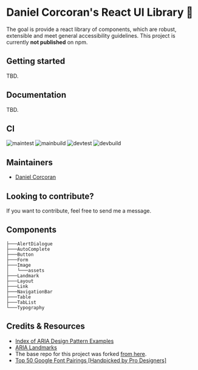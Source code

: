 # Daniel Corcoran's React UI Library 🐲

The goal is provide a react library of components, which are robust, extensible and meet general accessibility guidelines. This project is currently **not published** on npm.

## Getting started

TBD.

## Documentation

TBD.

## CI

![maintest](https://github.com/danielc92/dc-react-ui/actions/workflows/main-test.yml/badge.svg) ![mainbuild](https://github.com/danielc92/dc-react-ui/actions/workflows/main-build.yml/badge.svg)
![devtest](https://github.com/danielc92/dc-react-ui/actions/workflows/develop-test.yml/badge.svg) ![devbuild](https://github.com/danielc92/dc-react-ui/actions/workflows/develop-build.yml/badge.svg)

## Maintainers

- [Daniel Corcoran](https://github.com/danielc92)

## Looking to contribute?

If you want to contribute, feel free to send me a message.

## Components

```
├───AlertDialogue
├───AutoComplete
├───Button
├───Form
├───Image
│   └───assets
├───Landmark
├───Layout
├───Link
├───NavigationBar
├───Table
├───TabList
└───Typography

```

## Credits & Resources

- [Index of ARIA Design Pattern Examples](https://www.w3.org/TR/wai-aria-practices/examples/)
- [ARIA Landmarks](https://www.w3.org/TR/wai-aria-practices/examples/landmarks/index.html)
- The base repo for this project was forked [from here](https://blog.harveydelaney.com/creating-your-own-react-component-library/).
- [Top 50 Google Font Pairings [Handpicked by Pro Designers]](https://www.pagecloud.com/blog/best-google-fonts-pairings)
